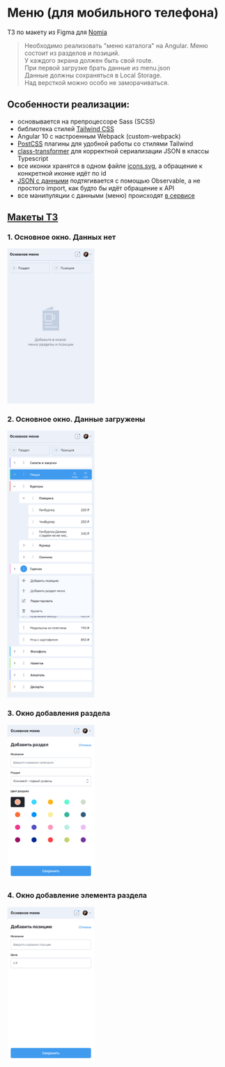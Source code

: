 # Меню (для мобильного телефона)

ТЗ по макету из Figma для [Nomia](https://nomia.net/)

> Необходимо реализовать "меню каталога" на Angular. Меню состоит из разделов и позиций.  
> У каждого экрана должен быть свой route.  
> При первой загрузке брать данные из menu.json  
> Данные должны сохраняться в Local Storage.  
> Над версткой можно особо не заморачиваться.  

## Особенности реализации:
- основывается на препроцессоре Sass (SCSS)
- библиотека стилей [Tailwind CSS](https://tailwindcss.com/)
- Angular 10 с настроенным Webpack (custom-webpack)
- [PostCSS](https://postcss.org/) плагины для удобной работы со стилями Tailwind
- [class-transformer](https://github.com/typestack/class-transformer#readme) для корректной сериализации JSON в классы Typescript
- все иконки хранятся в одном файле [icons.svg](src/assets/images/icons.svg), а обращение к конкретной иконке идёт по id
- [JSON с данными](src/assets/menu.json) подтягивается с помощью Observable, а не простого import, как будто бы идёт обращение к API
- все манипуляции с данными (меню) происходят [в сервисе](src/services/menu.service.ts)

## [Макеты ТЗ](макет/ERP%20-%20menu.fig)

### 1. Основное окно. Данных нет
<img src="макет/Основное%20окно.%20Данных%20нет.png" width="200">


### 2. Основное окно. Данные загружены
<img src="макет/Основное%20окно.%20Данные%20загружены.png" width="200">


### 3. Окно добавления раздела
<img src="макет/Окно%20добавления%20раздела.png" width="200">


### 4. Окно добавление элемента раздела
<img src="макет/Окно%20добавление%20элемента%20раздела.png" width="200">
